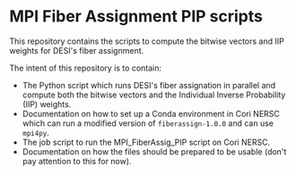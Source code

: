 # MPI Fiber Assignment PIP scripts
This repository contains the scripts to compute the bitwise vectors and IIP weights for DESI's fiber assignment.

The intent of this repository is to contain:
- The Python script which runs DESI's fiber assignation in parallel and compute both the bitwise vectors and the Individual Inverse Probability (IIP) weights.
- Documentation on how to set up a Conda environment in Cori NERSC which can run a modified version of `fiberassign-1.0.0` and can use `mpi4py`.
- The job script to run the MPI_FiberAssig_PIP script on Cori NERSC.
- Documentation on how the files should be prepared to be usable (don't pay attention to this for now).
